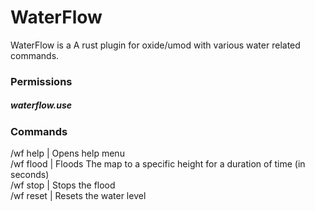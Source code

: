 # WaterFlow

 WaterFlow is a A rust plugin for oxide/umod with various water related commands.

### Permissions
##### waterflow.use

### Commands
/wf help | Opens help menu
<br />
/wf flood <Height> <Time> | Floods The map to a specific height for a duration of time (in seconds)
<br />
/wf stop | Stops the flood
<br />
/wf reset | Resets the water level
